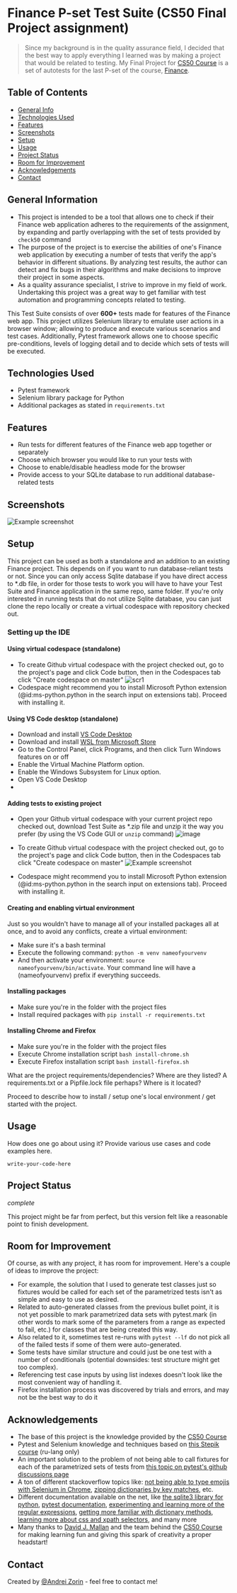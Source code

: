 # Finance P-set Test Suite (CS50 Final Project assignment)
> Since my background is in the quality assurance field, I decided that the best way to apply everything I learned was by making a project that would be related to testing. My Final Project for [CS50 Course](https://cs50.harvard.edu/x/2023/) is a set of autotests for the last P-set of the course, [Finance](https://cs50.harvard.edu/x/2023/psets/9/finance/).


## Table of Contents
* [General Info](#general-information)
* [Technologies Used](#technologies-used)
* [Features](#features)
* [Screenshots](#screenshots)
* [Setup](#setup)
* [Usage](#usage)
* [Project Status](#project-status)
* [Room for Improvement](#room-for-improvement)
* [Acknowledgements](#acknowledgements)
* [Contact](#contact)
<!-- * [License](#license) -->


## General Information
- This project is intended to be a tool that allows one to check if their Finance web application adheres to the requirements of the assignment, by expanding and partly overlapping with the set of tests provided by `check50` command
- The purpose of the project is to exercise the abilities of one's Finance web application by executing a number of tests that verify the app's behavior in different situations. By analyzing test results, the author can detect and fix bugs in their algorithms and make decisions to improve their project in some aspects. 
- As a quality assurance specialist, I strive to improve in my field of work. Undertaking this project was a great way to get familiar with test automation and programming concepts related to testing. 

This Test Suite consists of over **600+** tests made for features of the Finance web app. 
This project utilizes Selenium library to emulate user actions in a browser window; allowing to produce and execute various scenarios and test cases. Additionally, Pytest framework allows one to choose specific pre-conditions, levels of logging detail and to decide which sets of tests will be executed. 


## Technologies Used
- Pytest framework
- Selenium library package for Python
- Additional packages as stated in `requirements.txt`


## Features
- Run tests for different features of the Finance web app together or separately
- Choose which browser you would like to run your tests with
- Choose to enable/disable headless mode for the browser
- Provide access to your SQLite database to run additional database-related tests


## Screenshots
![Example screenshot](./img/screenshot.png)


## Setup

This project can be used as both a standalone and an addition to an existing Finance project. This depends on if you want to run database-reliant tests or not.
Since you can only access Sqlite database if you have direct access to *.db file, in order for those tests to work you will have to have your Test Suite and Finance application in the same repo, same folder. If you're only interested in running tests that do not utilize Sqlite database, you can just clone the repo locally or create a virtual codespace with repository checked out.

### Setting up the IDE

#### Using virtual codespace (standalone)

- To create Github virtual codespace with the project checked out, go to the project's page and click Code button, then in the Codespaces tab click "Create codespace on master"
![scr1](https://github.com/Swordy777/CS50-Final-Project/assets/59532784/50138f0c-58bf-446e-bb87-6bf167deff52)
- Codespace might recommend you to install Microsoft Python extension (@id:ms-python.python in the search input on extensions tab). Proceed with installing it.

#### Using VS Code desktop (standalone)
- Download and install [VS Code Desktop](https://code.visualstudio.com/)
- Download and install [WSL from Microsoft Store](https://www.microsoft.com/store/productId/9P9TQF7MRM4R)
- Go to the Control Panel, click Programs, and then click Turn Windows features on or off
- Enable the Virtual Machine Platform option. 
- Enable the Windows Subsystem for Linux option.
- Open VS Code Desktop
- 

#### Adding tests to existing project
- Open your Github virtual codespace with your current project repo checked out, download Test Suite as *.zip file and unzip it the way you prefer (by using the VS Code GUI or `unzip` command)
![image](https://github.com/Swordy777/CS50-Final-Project/assets/59532784/35674f55-9ff6-40fb-b3e8-d0afe40f818f)


- To create Github virtual codespace with the project checked out, go to the project's page and click Code button, then in the Codespaces tab click "Create codespace on master"
![Example screenshot](https://i.ibb.co/hZ2xvqt/scr1.png)
- Codespace might recommend you to install Microsoft Python extension (@id:ms-python.python in the search input on extensions tab). Proceed with installing it.


  
#### Creating and enabling virtual environment

Just so you wouldn't have to manage all of your installed packages all at once, and to avoid any conflicts, create a virtual environment:
- Make sure it's a bash terminal 
- Execute the following command: `python -m venv nameofyourvenv`
- And then activate your environment: `source nameofyourvenv/bin/activate`. Your command line will have a (nameofyourvenv) prefix if everything succeeds.

#### Installing packages
- Make sure you're in the folder with the project files
- Install required packages with `pip install -r requirements.txt`

#### Installing Chrome and Firefox
- Make sure you're in the folder with the project files
- Execute Chrome installation script `bash install-chrome.sh`
- Execute Firefox installation script `bash install-firefox.sh`






What are the project requirements/dependencies? Where are they listed? A requirements.txt or a Pipfile.lock file perhaps? Where is it located?

Proceed to describe how to install / setup one's local environment / get started with the project.


## Usage
How does one go about using it?
Provide various use cases and code examples here.

`write-your-code-here`


## Project Status
_complete_

This project might be far from perfect, but this version felt like a reasonable point to finish development.


## Room for Improvement
Of course, as with any project, it has room for improvement. Here's a couple of ideas to improve the project:

- For example, the solution that I used to generate test classes just so fixtures would be called for each set of the parametrized tests isn't as simple and easy to use as desired.
- Related to auto-generated classes from the previous bullet point, it is not yet possible to mark parametrized data sets with pytest.mark (in other words to mark some of the parameters from a range as expected to fail, etc.) for classes that are being created this way.
- Also related to it, sometimes test re-runs with `pytest --lf` do not pick all of the failed tests if some of them were auto-generated.
- Some tests have similar structure and could just be one test with a number of conditionals (potential downsides: test structure might get too complex).
- Referencing test case inputs by using list indexes doesn't look like the most convenient way of handling it.
- Firefox installation process was discovered by trials and errors, and may not be the best way to do it

## Acknowledgements
- The base of this project is the knowledge provided by the [CS50 Course](https://cs50.harvard.edu/x/2023/)
- Pytest and Selenium knowledge and techniques based on [this Stepik course](https://stepik.org/course/575/promo#toc) (ru-lang only)
- An important solution to the problem of not being able to call fixtures for each of the parametrized sets of tests from [this topic on pytest's github discussions page](https://github.com/pytest-dev/pytest/discussions/11038)
- A ton of different stackoverflow topics like: [not being able to type emojis with Selenium in Chrome](https://stackoverflow.com/questions/59138825/chromedriver-only-supports-characters-in-the-bmp-error-while-sending-emoji-with), [zipping dictionaries by key matches](https://stackoverflow.com/questions/29645415/python-zip-by-key), etc.
- Different documentation available on the net, like [the sqlite3 library for python](https://docs.python.org/3/library/sqlite3.html), [pytest documentation](https://docs.pytest.org/en/7.1.x/index.html), [experimenting and learning more of the regular expressions](https://docs.python.org/3/library/re.html), [getting more familiar with dictionary methods](https://www.w3schools.com/python/python_dictionaries_methods.asp), [learning more about css and xpath selectors](https://www.w3schools.com/cssref/css_selectors.php), and many more
- Many thanks to [David J. Mallan](https://cs.harvard.edu/malan/) and the team behind the [CS50 Course](https://cs50.harvard.edu/x/2023/) for making learning fun and giving this spark of creativity a proper headstart!


## Contact
Created by [@Andrei Zorin](mailto:swordy777@gmail.com) - feel free to contact me!

<!-- MIT License -->
